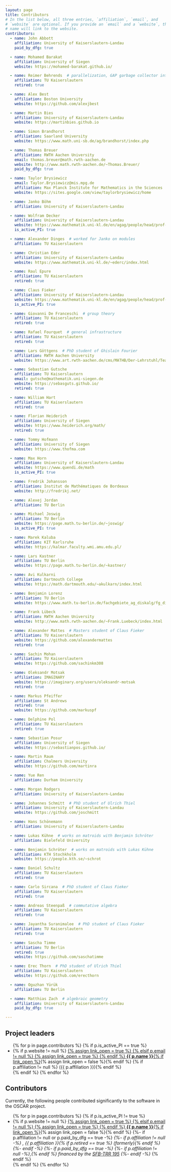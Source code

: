 ```yaml
---
layout: page
title: Contributors
# In the list below, all three entries, `affiliation`, `email`, and
# `website` are optional. If you provide an `email` and a `website`, the
# name will link to the website.
contributors:
  - name: John Abbott
    affiliation: University of Kaiserslautern-Landau
    paid_by_dfg: true

  - name: Mohamed Barakat
    affiliation: University of Siegen
    website: https://mohamed-barakat.github.io/

  - name: Reimer Behrends  # parallelization, GAP garbage collector interface
    affiliation: TU Kaiserslautern
    retired: true

  - name: Alex Best
    affiliation: Boston University
    website: https://github.com/alexjbest

  - name: Martin Bies
    affiliation: University of Kaiserslautern-Landau
    website: https://martinbies.github.io

  - name: Simon Brandhorst
    affiliation: Saarland University
    website: https://www.math.uni-sb.de/ag/brandhorst/index.php

  - name: Thomas Breuer
    affiliation: RWTH Aachen University
    email: thomas.breuer@math.rwth-aachen.de
    website: http://www.math.rwth-aachen.de/~Thomas.Breuer/
    paid_by_dfg: true

  - name: Taylor Brysiewicz
    email: Taylor.Brysiewicz@mis.mpg.de
    affiliation: Max Planck Institute for Mathematics in the Sciences
    website: https://sites.google.com/view/taylorbrysiewicz/home

  - name: Janko Böhm  
    affiliation: University of Kaiserslautern-Landau

  - name: Wolfram Decker
    affiliation: University of Kaiserslautern-Landau
    website: https://www.mathematik.uni-kl.de/en/agag/people/head/prof-dr-wolfram-decker/
    is_active_PI: true

  - name: Alexander Dinges  # worked for Janko on modules
    affiliation: TU Kaiserslautern

  - name: Christian Eder
    affiliation: University of Kaiserslautern-Landau
    website: https://www.mathematik.uni-kl.de/~ederc/index.html

  - name: Raul Epure
    affiliation: TU Kaiserslautern
    retired: true

  - name: Claus Fieker
    affiliation: University of Kaiserslautern-Landau
    website: https://www.mathematik.uni-kl.de/en/agag/people/head/prof-dr-claus-fieker/
    is_active_PI: true

  - name: Giovanni De Franceschi  # group theory
    affiliation: TU Kaiserslautern
    retired: true

  - name: Rafael Fourquet  # general infrastructure
    affiliation: TU Kaiserslautern
    retired: true

  - name: Lars Göttgens  # PhD student of Ghislain Fourier
    affiliation: RWTH Aachen University
    website: https://www.art.rwth-aachen.de/cms/MATHB/Der-Lehrstuhl/Team/Wissenschaftliche-Beschaeftigte/~bbxbwx/Lars-Goettgens/

  - name: Sebastian Gutsche
    affiliation: TU Kaiserslautern
    email: gutsche@mathematik.uni-siegen.de
    website: https://sebasguts.github.io/
    retired: true

  - name: William Hart
    affiliation: TU Kaiserslautern
    retired: true

  - name: Florian Heiderich
    affiliation: University of Siegen
    website: https://www.heiderich.org/math/
    retired: true

  - name: Tommy Hofmann
    affiliation: University of Siegen
    website: https://www.thofma.com

  - name: Max Horn
    affiliation: University of Kaiserslautern-Landau
    website: https://www.quendi.de/math
    is_active_PI: true

  - name: Fredrik Johansson
    affiliation: Institut de Mathématiques de Bordeaux
    website: http://fredrikj.net/

  - name: Alexej Jordan
    affiliation: TU Berlin

  - name: Michael Joswig
    affiliation: TU Berlin
    website: https://page.math.tu-berlin.de/~joswig/
    is_active_PI: true

  - name: Marek Kaluba
    affiliation: KIT Karlsruhe
    website: https://kalmar.faculty.wmi.amu.edu.pl/

  - name: Lars Kastner
    affiliation: TU Berlin
    website: https://page.math.tu-berlin.de/~kastner/

  - name: Avi Kulkarni
    affiliation: Dartmouth College
    website: https://math.dartmouth.edu/~akulkarn/index.html

  - name: Benjamin Lorenz
    affiliation: TU Berlin
    website: https://www.math.tu-berlin.de/fachgebiete_ag_diskalg/fg_diskrete_mathematik_geometrie/v_menue/mitarbeiter/benjamin_lorenz/v_menue/home/

  - name: Frank Lübeck
    affiliation: RWTH Aachen University
    website: http://www.math.rwth-aachen.de/~Frank.Luebeck/index.html

  - name: Alexander Mattes  # Masters student of Claus Fieker
    affiliation: TU Kaiserslautern
    website: https://github.com/alexandermattes
    retired: true

  - name: Sachin Mohan
    affiliation: TU Kaiserslautern
    website: https://github.com/sachinkm308

  - name: Oleksandr Motsak
    affiliation: IMAGINARY
    website: https://imaginary.org/users/oleksandr-motsak
    retired: true

  - name: Markus Pfeiffer
    affiliation: St Andrews
    retired: true
    website: https://github.com/markuspf

  - name: Delphine Pol
    affiliation: TU Kaiserslautern
    retired: true

  - name: Sebastian Posur
    affiliation: University of Siegen
    website: https://sebastianpos.github.io/

  - name: Martin Raum
    affiliation: Chalmers University
    website: https://github.com/martinra

  - name: Yue Ren
    affiliation: Durham University

  - name: Morgan Rodgers
    affiliation: University of Kaiserslautern-Landau

  - name: Johannes Schmitt  # PhD student of Ulrich Thiel
    affiliation: University of Kaiserslautern-Landau
    website: https://github.com/joschmitt

  - name: Hans Schönemann
    affiliation: University of Kaiserslautern-Landau

  - name: Lukas Kühne  # works on matroids with Benjamin Schröter
    affiliation: Bielefeld University

  - name: Benjamin Schröter  # works on matroids with Lukas Kühne
    affiliation: KTH Stochkholm
    website: https://people.kth.se/~schrot

  - name: Daniel Schultz
    affiliation: TU Kaiserslautern
    retired: true

  - name: Carlo Sircana  # PhD student of Claus Fieker
    affiliation: TU Kaiserslautern
    retired: true

  - name: Andreas Steenpaß  # commutative algebra
    affiliation: TU Kaiserslautern
    retired: true

  - name: Jayantha Suranimalee  # PhD student of Claus Fieker
    affiliation: TU Kaiserslautern
    retired: true

  - name: Sascha Timme
    affiliation: TU Berlin
    retired: true
    website: https://github.com/saschatimme

  - name: Erec Thorn  # PhD student of Ulrich Thiel
    affiliation: TU Kaiserslautern
    website: https://github.com/erecthorn

  - name: Oguzhan Yürük
    affiliation: TU Berlin

  - name: Matthias Zach  # algebraic geometry
    affiliation: University of Kaiserslautern-Landau
    paid_by_dfg: true

---
```


## Project leaders

<ul>
{% for p in page.contributors %}
{% if p.is_active_PI == true %}
  <li>
    {% if p.website != null %}
        <a href="{{ p.website }}">
        {% assign link_open = true %}
    {% elsif p.email != null %}
        <a href="mailto:{{ p.email }}">
        {% assign link_open = true %}
    {% endif %}
    <strong>{{ p.name }}</strong>{% if link_open %}</a>{% assign link_open = false %}{% endif %}
    {% if p.affiliation != null %} ({{ p.affiliation }}){% endif %}
  </li>
{% endif %}
{% endfor %}
</ul>

## Contributors

Currently, the following people contributed significantly to the software in the
OSCAR project.

<ul>
{% for p in page.contributors %}
{% if p.is_active_PI != true %}
  <li>
    {% if p.website != null %}
        <a href="{{ p.website }}">
        {% assign link_open = true %}
    {% elsif p.email != null %}
        <a href="mailto:{{ p.email }}">
        {% assign link_open = true %}
    {% endif %}
    <strong>{{ p.name }}</strong>{% if link_open %}</a>{% assign link_open = false %}{% endif %}
    {%- if p.affiliation != null or p.paid_by_dfg == true -%}
    <em>
        {%- if p.affiliation != null -%}
            , {{ p.affiliation }}{% if p.retired == true %} (formerly){% endif %}
        {%- endif -%}
        {%- if p.paid_by_dfg == true -%}
            {%- if p.affiliation != null -%},{% endif %}
            financed by the <a href="https://www.computeralgebra.de/sfb/">SFB-TRR 195</a>
        {%- endif -%}
    </em>
    {% endif %}
 </li>
{% endif %}
{% endfor %}
</ul>
